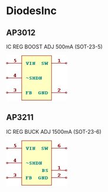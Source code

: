 # DiodesInc

## AP3012
IC REG BOOST ADJ 500mA (SOT-23-5)

![AP3012__1__1](images/DiodesInc__AP3012__1__1.png?raw=true) 

## AP3211
IC REG BUCK ADJ 1500mA (SOT-23-6)

![AP3211__1__1](images/DiodesInc__AP3211__1__1.png?raw=true) 

